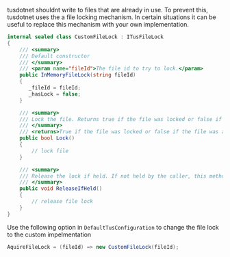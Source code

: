 tusdotnet shouldnt write to files that are already in use. To prevent this, tusdotnet uses the a file locking mechanism. In certain situations it can be useful to replace this mechanism with your own implementation.

```csharp
internal sealed class CustomFileLock : ITusFileLock
{
    /// <summary>
    /// Default constructor
    /// </summary>
    /// <param name="fileId">The file id to try to lock.</param>
    public InMemoryFileLock(string fileId)
    {
       _fileId = fileId;
       _hasLock = false;
    }

    /// <summary>
    /// Lock the file. Returns true if the file was locked or false if the file was already locked by another call.
    /// </summary>
    /// <returns>True if the file was locked or false if the file was already locked by another call.</returns>
    public bool Lock()
    {
        // lock file
    }

    /// <summary>
    /// Release the lock if held. If not held by the caller, this method is a no op.
    /// </summary>
    public void ReleaseIfHeld()
    {
        // release file lock
    }
}
```

Use the following option in `DefaultTusConfiguration` to change the file lock to the custom impelmentation
```csharp
AquireFileLock = (fileId) => new CustomFileLock(fileId);
```
